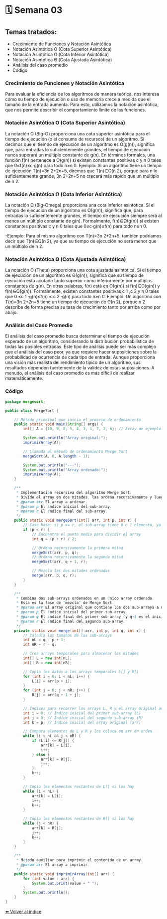 # 🗓️ Semana 03
## Temas tratados:
- Crecimiento de Funciones y Notación Asintótica
- Notación Asintótica O (Cota Superior Asintótica)
- Notación Asintótica Ω (Cota Inferior Asintótica)
- Notación Asintótica Θ (Cota Ajustada Asintótica)
- Análisis del caso promedio
- Código
### Crecimiento de Funciones y Notación Asintótica
Para evaluar la eficiencia de los algoritmos de manera teórica, nos interesa cómo su tiempo de ejecución o uso de memoria crece a medida que el tamaño de la entrada aumenta. Para esto, utilizamos la notación asintótica, que nos permite describir el comportamiento límite de las funciones.

### Notación Asintótica O (Cota Superior Asintótica)
La notación O (Big-O) proporciona una cota superior asintótica para el tiempo de ejecución (o el consumo de recursos) de un algoritmo. Si decimos que el tiempo de ejecución de un algoritmo es O(g(n)), significa que, para entradas lo suficientemente grandes, el tiempo de ejecución nunca superará un múltiplo constante de g(n). En términos formales, una función f(n) pertenece a O(g(n)) si existen constantes positivas c y n 0 tales que 0≤f(n)≤c⋅g(n) para todo n≥n 0.
Ejemplo: Si un algoritmo tiene un tiempo de ejecución T(n)=3n 
2+2n+5, diremos que T(n)∈O(n 2), porque para n lo suficientemente grande, 3n 2+2n+5 no crecerá más rápido que un múltiplo de n 2.

### Notación Asintótica Ω (Cota Inferior Asintótica)
La notación Ω (Big-Omega) proporciona una cota inferior asintótica. Si el tiempo de ejecución de un algoritmo es Ω(g(n)), significa que, para entradas lo suficientemente grandes, el tiempo de ejecución siempre será al menos un múltiplo constante de g(n). Formalmente, f(n)∈Ω(g(n)) si existen constantes positivas c y n 0 tales que 0≤c⋅g(n)≤f(n) para todo n≥n 0.

-Ejemplo: Para el mismo algoritmo con T(n)=3n 2+2n+5, también podríamos decir que T(n)∈Ω(n 2), ya que su tiempo de ejecución no será menor que un múltiplo de n 2.

### Notación Asintótica Θ (Cota Ajustada Asintótica)
La notación Θ (Theta) proporciona una cota ajustada asintótica. Si el tiempo de ejecución de un algoritmo es Θ(g(n)), significa que su tiempo de ejecución está acotado tanto superior como inferiormente por múltiplos constantes de g(n). En otras palabras, f(n) está en Θ(g(n)) si f(n)∈O(g(n)) y f(n)∈Ω(g(n)). Formalmente, existen constantes positivas c 1 ,c 2 y n 0 tales que 0 ≤c 1 ⋅g(n)≤f(n) ≤ c 2 ⋅g(n) para todo n≥n 0.
Ejemplo: Un algoritmo con T(n)=3n 2+2n+5 tiene un tiempo de ejecución de Θ(n 2), porque n 2 describe de forma precisa su tasa de crecimiento tanto por arriba como por abajo.

### Análisis del Caso Promedio
El análisis del caso promedio busca determinar el tiempo de ejecución esperado de un algoritmo, considerando la distribución probabilística de todas las posibles entradas. Este tipo de análisis puede ser más complejo que el análisis del caso peor, ya que requiere hacer suposiciones sobre la probabilidad de ocurrencia de cada tipo de entrada. Aunque proporciona una visión más realista del rendimiento típico de un algoritmo, sus resultados dependen fuertemente de la validez de estas suposiciones. A menudo, el análisis del caso promedio es más difícil de realizar matemáticamente.

### Código
```java
package mergesort;

public class MergeSort {

    // Método principal que inicia el proceso de ordenamiento
    public static void main(String[] args) {
        int[] A = {10, 9, 8, 5, 4, 3, 1, 7, 2, 6}; // Array de ejemplo con más elementos

        System.out.println("Array original:");
        imprimirArray(A);

        // Llamada al método de ordenamiento Merge Sort
        mergeSort(A, 0, A.length - 1);

        System.out.println("---");
        System.out.println("Array ordenado:");
        imprimirArray(A);
    }

    /**
     * Implementación recursiva del algoritmo Merge Sort.
     * Divide el array en dos mitades, las ordena recursivamente y luego las mezcla.
     * @param arr El array a ordenar.
     * @param p El índice inicial del sub-array.
     * @param r El índice final del sub-array.
     */
    public static void mergeSort(int[] arr, int p, int r) {
        // Caso base: si p >= r, el sub-array tiene 0 o 1 elemento, ya está ordenado
        if (p < r) {
            // Encuentra el punto medio para dividir el array
            int q = (p + r) / 2;

            // Ordena recursivamente la primera mitad
            mergeSort(arr, p, q);
            // Ordena recursivamente la segunda mitad
            mergeSort(arr, q + 1, r);

            // Mezcla las dos mitades ordenadas
            merge(arr, p, q, r);
        }
    }

    /**
     * Combina dos sub-arrays ordenados en un único array ordenado.
     * Esta es la fase de "mezcla" de Merge Sort.
     * @param arr El array original que contiene los dos sub-arrays a mezclar.
     * @param p El índice inicial del primer sub-array.
     * @param q El índice final del primer sub-array (y q+1 es el inicio del segundo).
     * @param r El índice final del segundo sub-array.
     */
    private static void merge(int[] arr, int p, int q, int r) {
        // Calcula los tamaños de los sub-arrays
        int nL = q - p + 1;
        int nR = r - q;

        // Crea arrays temporales para almacenar las mitades
        int[] L = new int[nL];
        int[] R = new int[nR];

        // Copia los datos a los arrays temporales L[] y R[]
        for (int i = 0; i < nL; i++) {
            L[i] = arr[p + i];
        }
        for (int j = 0; j < nR; j++) {
            R[j] = arr[q + 1 + j];
        }

        // Índices para recorrer los arrays L, R y el array original arr
        int i = 0; // Índice inicial del primer sub-array (L)
        int j = 0; // Índice inicial del segundo sub-array (R)
        int k = p; // Índice inicial del array original (arr)

        // Compara elementos de L y R y los coloca en arr en orden
        while (i < nL && j < nR) {
            if (L[i] <= R[j]) {
                arr[k] = L[i];
                i++;
            } else {
                arr[k] = R[j];
                j++;
            }
            k++;
        }

        // Copia los elementos restantes de L[] si los hay
        while (i < nL) {
            arr[k] = L[i];
            i++;
            k++;
        }

        // Copia los elementos restantes de R[] si los hay
        while (j < nR) {
            arr[k] = R[j];
            j++;
            k++;
        }
    }

    /**
     * Método auxiliar para imprimir el contenido de un array.
     * @param arr El array a imprimir.
     */
    public static void imprimirArray(int[] arr) {
        for (int value : arr) {
            System.out.print(value + " ");
        }
        System.out.println();
    }
}
```
[⬅️ Volver al índice](../README.md)
